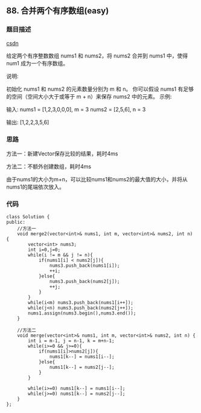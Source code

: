 ## 88. 合并两个有序数组(easy)
### 题目描述
[csdn](https://blog.csdn.net/my_clear_mind/article/details/81414250)


给定两个有序整数数组 nums1 和 nums2，将 nums2 合并到 nums1 中，使得 num1 成为一个有序数组。

说明:

初始化 nums1 和 nums2 的元素数量分别为 m 和 n。
你可以假设 nums1 有足够的空间（空间大小大于或等于 m + n）来保存 nums2 中的元素。
示例:

输入:
nums1 = [1,2,3,0,0,0], m = 3
nums2 = [2,5,6],       n = 3

输出: [1,2,2,3,5,6]


### 思路


方法一：新建Vector保存比较的结果，耗时4ms

方法二：不额外创建数组，耗时4ms

由于nums1的大小为m+n，可以比较nums1和nums2的最大值的大小，并将从nums1的尾端依次放入。


### 代码
```
class Solution {
public:
    //方法一
    void merge2(vector<int>& nums1, int m, vector<int>& nums2, int n) {
        vector<int> nums3;
        int i=0,j=0;
        while(i != m && j != n){
            if(nums1[i] < nums2[j]){
                nums3.push_back(nums1[i]);
                ++i;
            }else{
                nums3.push_back(nums2[j]);
                ++j;
            }
        }
        while(i<m) nums3.push_back(nums1[i++]);
        while(j<n) nums3.push_back(nums2[j++]);
        nums1.assign(nums3.begin(),nums3.end());
    }

    //方法二
    void merge(vector<int>& nums1, int m, vector<int>& nums2, int n) {
        int i = m-1, j = n-1, k = m+n-1;
        while(i>=0 && j>=0){
            if(nums1[i]>nums2[j]){
                nums1[k--] = nums1[i--];
            }else{
                nums1[k--] = nums2[j--];
            }
        }
        
        while(i>=0) nums1[k--] = nums1[i--];
        while(j>=0) nums1[k--] = nums2[j--];
    }
};

```
